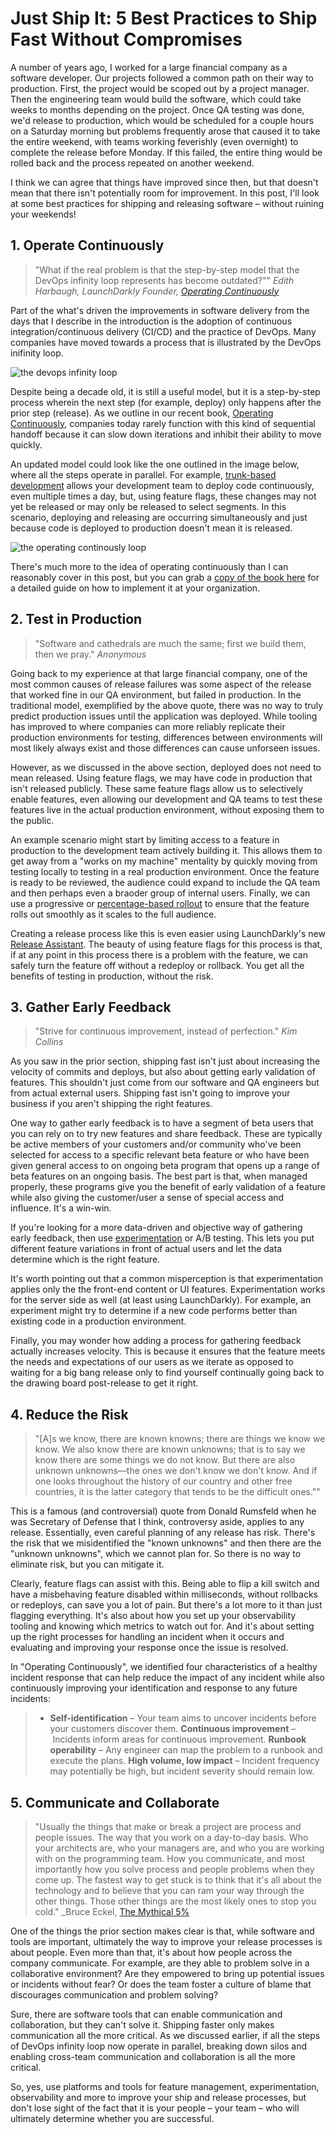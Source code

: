 # Just Ship It: 5 Best Practices to Ship Fast Without Compromises

A number of years ago, I worked for a large financial company as a software developer. Our projects followed a common path on their way to production. First, the project would be scoped out by a project manager. Then the engineering team would build the software, which could take weeks to months depending on the project. Once QA testing was done, we'd release to production, which would be scheduled for a couple hours on a Saturday morning but problems frequently arose that caused it to take the entire weekend, with teams working feverishly (even overnight) to complete the release before Monday. If this failed, the entire thing would be rolled back and the process repeated on another weekend.

I think we can agree that things have improved since then, but that doesn't mean that there isn't potentially room for improvement. In this post, I'll look at some best practices for shipping and releasing software – without ruining your weekends!

## 1. Operate Continuously

> "What if the real problem is that the step-by-step model that the DevOps infinity loop represents has become outdated?""
> _Edith Harbaugh, LaunchDarkly Founder, [Operating Continuously](https://www.oreilly.com/library/view/operating-continuously/9781098117283/)_

Part of the what's driven the improvements in software delivery from the days that I describe in the introduction is the adoption of continuous integration/continuous delivery (CI/CD) and the practice of DevOps. Many companies have moved towards a process that is illustrated by the DevOps inifinity loop.

![the devops infinity loop](infinity_loop.jpg)

Despite being a decade old, it is still a useful model, but it is a step-by-step process wherein the next step (for example, deploy) only happens after the prior step (release). As we outline in our recent book, [Operating Continuously](https://www.oreilly.com/library/view/operating-continuously/9781098117283/), companies today rarely function with this kind of sequential handoff because it can slow down iterations and inhibit their ability to move quickly.

An updated model could look like the one outlined in the image below, where all the steps operate in parallel. For example, [trunk-based development](https://launchdarkly.com/blog/git-branching-strategies-vs-trunk-based-development/) allows your development team to deploy code continuously, even multiple times a day, but, using feature flags, these changes may not yet be released or may only be released to select segments. In this scenario, deploying and releasing are occurring simultaneously and just because code is deployed to production doesn't mean it is released.

![the operating continously loop](operate_continuously.jpg)

There's much more to the idea of operating continuously than I can reasonably cover in this post, but you can grab a [copy of the book here](https://learn.launchdarkly.com/operating-continuously/) for a detailed guide on how to implement it at your organization.

## 2. Test in Production

> "Software and cathedrals are much the same; first we build them, then we pray."
> _Anonymous_

Going back to my experience at that large financial company, one of the most common causes of release failures was some aspect of the release that worked fine in our QA environment, but failed in production. In the traditional model, exemplified by the above quote, there was no way to truly predict production issues until the application was deployed. While tooling has improved to where companies can more reliably replicate their production environments for testing, differences between environments will most likely always exist and those differences can cause unforseen issues.

However, as we discussed in the above section, deployed does not need to mean released. Using feature flags, we may have code in production that isn't released publicly. These same feature flags allow us to selectively enable features, even allowing our development and QA teams to test these features live in the actual production environment, without exposing them to the public.

An example scenario might start by limiting access to a feature in production to the development team actively building it. This allows them to get away from a "works on my machine" mentality by quickly moving from testing locally to testing in a real production environment. Once the feature is ready to be reviewed, the audience could expand to include the QA team and then perhaps even a braoder group of internal users. Finally, we can use a progressive or [percentage-based rollout](https://launchdarkly.com/blog/how-percentage-rollouts-minimize-deployment-risks/) to ensure that the feature rolls out smoothly as it scales to the full audience.

Creating a release process like this is even easier using LaunchDarkly's new [Release Assistant](LINK?). The beauty of using feature flags for this process is that, if at any point in this process there is a problem with the feature, we can safely turn the feature off without a redeploy or rollback. You get all the benefits of testing in production, without the risk.

## 3. Gather Early Feedback

> "Strive for continuous improvement, instead of perfection."
> _Kim Collins_

As you saw in the prior section, shipping fast isn't just about increasing the velocity of commits and deploys, but also about getting early validation of features. This shouldn't just come from our software and QA engineers but from actual external users. Shipping fast isn't going to improve your business if you aren't shipping the right features.

One way to gather early feedback is to have a segment of beta users that you can rely on to try new features and share feedback. These are typically be active members of your customers and/or community who've been selected for access to a specific relevant beta feature or who have been given general access to on ongoing beta program that opens up a range of beta features on an ongoing basis. The best part is that, when managed properly, these programs give you the benefit of early validation of a feature while also giving the customer/user a sense of special access and influence. It's a win-win.

If you're looking for a more data-driven and objective way of gathering early feedback, then use [experimentation](https://launchdarkly.com/solutions/experimentation-and-feature-management/) or A/B testing. This lets you put different feature variations in front of actual users and let the data determine which is the right feature.

It's worth pointing out that a common misperception is that experimentation applies only the the front-end content or UI features. Experimentation works for the server side as well (at least using LaunchDarkly). For example, an experiment might try to determine if a new code performs better than existing code in a production environment.

Finally, you may wonder how adding a process for gathering feedback actually increases velocity. This is because it ensures that the feature meets the needs and expectations of our users as we iterate as opposed to waiting for a big bang release only to find yourself continually going back to the drawing board post-release to get it right.

## 4. Reduce the Risk

> "[A]s we know, there are known knowns; there are things we know we know. We also know there are known unknowns; that is to say we know there are some things we do not know. But there are also unknown unknowns—the ones we don't know we don't know. And if one looks throughout the history of our country and other free countries, it is the latter category that tends to be the difficult ones.""

This is a famous (and controversial) quote from Donald Rumsfeld when he was Secretary of Defense that I think, controversy aside, applies to any release. Essentially, even careful planning of any release has risk. There's the risk that we misidentified the "known unknowns" and then there are the "unknown unknowns", which we cannot plan for. So there is no way to eliminate risk, but you can mitigate it.

Clearly, feature flags can assist with this. Being able to flip a kill switch and have a misbehaving feature disabled within milliseconds, without rollbacks or redeploys, can save you a lot of pain. But there's a lot more to it than just flagging everything. It's also about how you set up your observability tooling and knowing which metrics to watch out for. And it's about setting up the right processes for handling an incident when it occurs and evaluating and improving your response once the issue is resolved.

In "Operating Continuously", we identified four characteristics of a healthy incident response that can help reduce the impact of any incident while also continuously improving your identification and response to any future incidents:

> * **Self-identification** – Your team aims to uncover incidents before your customers discover them.
> **Continuous improvement** – Incidents inform areas for continuous improvement.
> **Runbook operability** – Any engineer can map the problem to a runbook and execute the plans.
> **High volume, low impact** – Incident frequency may potentially be high, but incident severity should remain low.

## 5. Communicate and Collaborate

> "Usually the things that make or break a project are process and people issues. The way that you work on a day-to-day basis. Who your architects are, who your managers are, and who you are working with on the programming team. How you communicate, and most importantly how you solve process and people problems when they come up. The fastest way to get stuck is to think that it's all about the technology and to believe that you can ram your way through the other things. Those other things are the most likely ones to stop you cold."
> _Bruce Eckel, [The Mythical 5%](https://www.artima.com/weblogs/viewpost.jsp?thread=221622)

One of the things the prior section makes clear is that, while software and tools are important, ultimately the way to improve your release processes is about people. Even more than that, it's about how people across the company communicate. For example, are they able to problem solve in a collaborative environment? Are they empowered to bring up potential issues or incidents without fear? Or does the team foster a culture of blame that discourages communication and problem solving?

Sure, there are software tools that can enable communication and collaboration, but they can't solve it. Shipping faster only makes communication all the more critical. As we discussed earlier, if all the steps of DevOps infinity loop now operate in parallel, breaking down silos and enabling cross-team communication and collaboration is all the more critical.

So, yes, use platforms and tools for feature management, experimentation, observability and more to improve your ship and release processes, but don't lose sight of the fact that it is your people – your team – who will ultimately determine whether you are successful.